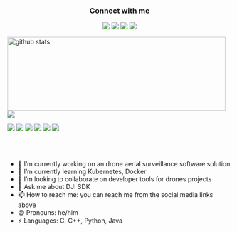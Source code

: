 <!--
<p align="center" ><img src="https://raw.githubusercontent.com/kaizoku-oh/kaizoku-oh/master/static/myintro.gif"/></p>
-->

</div>

<h3 align="center">Connect with me</h3>
<p align="center">
  <a href= "https://www.linkedin.com/in/carlos-fernando-tovar-ceron/"><img src="https://img.icons8.com/dusk/48/000000/linkedin.png"/></a>
  <a href= "https://medium.com/@cartovarc"><img src="https://img.icons8.com/dusk/48/000000/medium-new.png"/></a>
  <a href= "https://twitter.com/cartovarc"><img src="https://img.icons8.com/dusk/48/000000/twitter.png"/></a>
  <a href= "https://www.youtube.com/channel/UCED79TelBGrG7guDFqD8qBA"><img src="https://img.icons8.com/dusk/48/000000/youtube--v2.png"/></a>
</p>

<p>
  <img align="left" width="490" height="165" src="https://github-readme-stats.vercel.app/api/?username=cartovarc&show_icons=true&title_color=fffffff&icon_color=000000&text_color=000000&count_private=true" alt="github stats"/>
  <a href="https://github.com/cartovarc/github-readme-stats">
    <img align="center" src="https://github-readme-stats.anuraghazra1.vercel.app/api/top-langs/?username=cartovarc&hide=html" />
  </a>
  <p>
    <img src="https://views.whatilearened.today/views/github/cartovarc/views.svg"/>
    <a href="https://github.com/cartovarc/"><img src="https://img.shields.io/github/followers/kaizoku-oh?color=%234CC61E&label=GitHub%20Followers%20%3A"/></a>
    <a href="https://github.com/cartovarc?tab=repositories"><img src="https://badges.frapsoft.com/os/v2/open-source.svg?v=103"/></a>
    <a href="https://github.com/Naereen/badges"><img src="https://img.shields.io/badge/badges-awesome-green.svg"/></a>
    <a href="mailto:cartovarc@gmail.com?subject=[GitHub]%20🔥%20Ask%20me%20anything&body=Hello%20Bayrem%2C%0A%0AI am%20sending%20you%20this%20mail%20after%20seeing%20your%20GitHub profile%20to..."><img src="https://img.shields.io/badge/Ask%20me-anything-1abc9c.svg"/></a>
    <img src="https://img.shields.io/badge/Os-Ubuntu-a80030"/>
  </p>
</p>
<br/><br/>

- 🔭 I’m currently working on an drone aerial surveillance software solution
- 🌱 I’m currently learning Kubernetes, Docker
- 👯 I’m looking to collaborate on developer tools for drones projects
- 💬 Ask me about DJI SDK
- 📫 How to reach me: you can reach me from the social media links above
- 😄 Pronouns: he/him
- ⚡ Languages: C, C++, Python, Java
